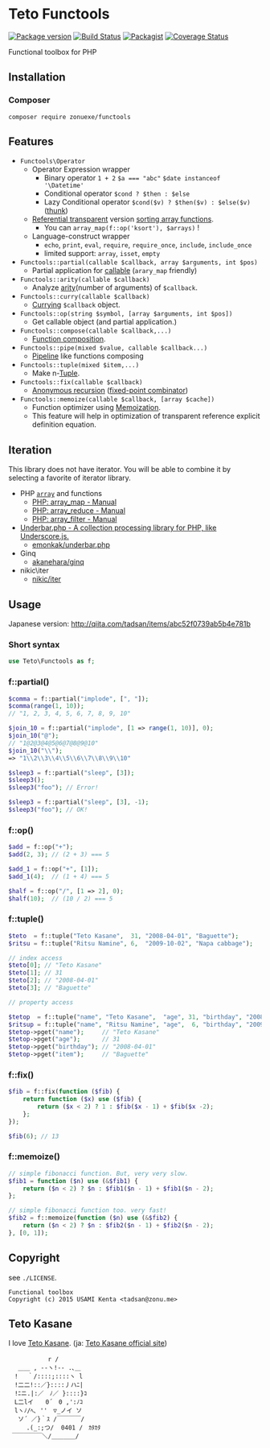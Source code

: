 Teto Functools
==============

[![Package version](http://img.shields.io/packagist/v/zonuexe/functools.svg?style=flat)](https://packagist.org/packages/zonuexe/functools)
[![Build Status](https://travis-ci.org/BaguettePHP/Functools.svg?branch=master)](https://travis-ci.org/BaguettePHP/Functools)
[![Packagist](http://img.shields.io/packagist/dt/zonuexe/functools.svg?style=flat)](https://packagist.org/packages/zonuexe/functools)
[![Coverage Status](https://coveralls.io/repos/BaguettePHP/Functools/badge.svg)](https://coveralls.io/r/BaguettePHP/Functools)

Functional toolbox for PHP

Installation
------------

### Composer

```
composer require zonuexe/functools
```

Features
--------

* `Functools\Operator`
  * Operator Expression wrapper
    * Binary operator `1 + 2` `$a === "abc"` `$date instanceof '\Datetime'`
    * Conditional operator `$cond ? $then : $else`
    * Lazy Conditional operator `$cond($v) ? $then($v) : $else($v)` ([thunk](http://en.wikipedia.org/wiki/Thunk))
  * [Referential transparent](http://en.wikipedia.org/wiki/Referential_transparency_%28computer_science%29) version [sorting array functions](http://php.net/manual/array.sorting.php).
    * You can `array_map(f::op('ksort'), $arrays)` !
  * Language-construct wrapper
    * `echo`, `print`, `eval`, `require`, `require_once`, `include`, `include_once`
    * limited support: `array`, `isset`, `empty`
* `Functools::partial(callable $callback, array $arguments, int $pos)`
  * Partial application for [callable](http://php.net/manual/language.types.callable.php) (`arary_map` friendly)
* `Functools::arity(callable $callback)`
  * Analyze [arity](http://en.wikipedia.org/wiki/Arity)(number of arguments) of `$callback`.
* `Functools::curry(callable $callback)`
  * [Currying](http://en.wikipedia.org/wiki/Currying) `$callback` object.
* `Functools::op(string $symbol, [array $arguments, int $pos])`
  * Get callable object (and partial application.)
* `Functools::compose(callable $callback,...)`
  * [Function composition](http://en.wikipedia.org/wiki/Function_composition_%28computer_science%29).
* `Functools::pipe(mixed $value, callable $callback...)`
  * [Pipeline](https://en.wikipedia.org/wiki/Pipeline_(Unix)) like functions composing
* `Functools::tuple(mixed $item,...)`
  * Make n-[Tuple](http://en.wikipedia.org/wiki/Tuple).
* `Functools::fix(callable $callback)`
  * [Anonymous recursion](http://en.wikipedia.org/wiki/Anonymous_recursion) ([fixed-point combinator](http://en.wikipedia.org/wiki/Fixed-point_combinator))
* `Functools::memoize(callable $callback, [array $cache])`
  * Function optimizer using [Memoization](https://en.wikipedia.org/wiki/Memoization).
  * This feature will help in optimization of transparent reference explicit definition equation.

Iteration
---------

This library does not have iterator. You will be able to combine it by selecting a favorite of iterator library.

* PHP [`array`](http://php.net/manual/language.types.array.php) and functions
  * [PHP: array_map - Manual](http://php.net/manual/function.array-map.php)
  * [PHP: array_reduce - Manual](http://php.net/manual/function.array-reduce.php)
  * [PHP: array_filter - Manual](http://php.net/manual/function.array-filter.php)
* [Underbar.php - A collection processing library for PHP, like Underscore.js.](http://emonkak.github.io/underbar.php/)
  * [emonkak/underbar.php](https://github.com/emonkak/underbar.php)
* Ginq
  * [akanehara/ginq](https://github.com/akanehara/ginq)
* nikic\iter
  * [nikic/iter](https://github.com/nikic/iter)

Usage
-----

Japanese version: http://qiita.com/tadsan/items/abc52f0739ab5b4e781b

### Short syntax

```php
use Teto\Functools as f;
```

### f::partial()

```php
$comma = f::partial("implode", [", "]);
$comma(range(1, 10));
// "1, 2, 3, 4, 5, 6, 7, 8, 9, 10"

$join_10 = f::partial("implode", [1 => range(1, 10)], 0);
$join_10("@");
// "1@2@3@4@5@6@7@8@9@10"
$join_10("\\");
=> "1\\2\\3\\4\\5\\6\\7\\8\\9\\10"

$sleep3 = f::partial("sleep", [3]);
$sleep3();
$sleep3("foo"); // Error!

$sleep3 = f::partial("sleep", [3], -1);
$sleep3("foo"); // OK!
```

### f::op()

```php
$add = f::op("+");
$add(2, 3); // (2 + 3) === 5

$add_1 = f::op("+", [1]);
$add_1(4);  // (1 + 4) === 5

$half = f::op("/", [1 => 2], 0);
$half(10);  // (10 / 2) === 5
```

### f::tuple()

```php
$teto  = f::tuple("Teto Kasane",  31, "2008-04-01", "Baguette");
$ritsu = f::tuple("Ritsu Namine", 6,  "2009-10-02", "Napa cabbage");

// index access
$teto[0]; // "Teto Kasane"
$teto[1]; // 31
$teto[2]; // "2008-04-01"
$teto[3]; // "Baguette"

// property access

$tetop  = f::tuple("name", "Teto Kasane",  "age", 31, "birthday", "2008-04-01", "item", "Baguette");
$ritsup = f::tuple("name", "Ritsu Namine", "age",  6, "birthday", "2009-10-02", "item", "Napa cabbage");
$tetop->pget("name");     // "Teto Kasane"
$tetop->pget("age");      // 31
$tetop->pget("birthday"); // "2008-04-01"
$tetop->pget("item");     // "Baguette"
```

### f::fix()

```php
$fib = f::fix(function ($fib) {
    return function ($x) use ($fib) {
        return ($x < 2) ? 1 : $fib($x - 1) + $fib($x -2);
    };
});

$fib(6); // 13
```

### f::memoize()

```php
// simple fibonacci function. But, very very slow.
$fib1 = function ($n) use (&$fib1) {
    return ($n < 2) ? $n : $fib1($n - 1) + $fib1($n - 2);
};

// simple fibonacci function too. very fast!
$fib2 = f::memoize(function ($n) use (&$fib2) {
    return ($n < 2) ? $n : $fib2($n - 1) + $fib2($n - 2);
}, [0, 1]);
```

Copyright
---------

see `./LICENSE`.

    Functional toolbox
    Copyright (c) 2015 USAMI Kenta <tadsan@zonu.me>

Teto Kasane
-----------

I love [Teto Kasane](http://utau.wikia.com/wiki/Teto_Kasane). (ja: [Teto Kasane official site](http://kasaneteto.jp/))

```
　　　　　 　r /
　 ＿＿ , --ヽ!-- .､＿
　! 　｀/::::;::::ヽ l
　!二二!::／}::::丿ハﾆ|
　!ﾆニ.|:／　ﾉ／ }::::}ｺ
　L二lイ　　0´　0 ,':ﾉｺ
　lヽﾉ/ﾍ､ ''　▽_ノイ ソ
 　ソ´ ／}｀ｽ /￣￣￣￣/
　　　.(_:;つ/  0401 /　ｶﾀｶﾀ
 ￣￣￣￣￣＼/＿＿＿＿/
```
